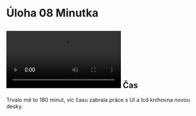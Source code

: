Úloha 08 Minutka
========
![Demo](https://gitlab.tul.cz/aliaksei.kalosha/ops2020/-/raw/master/task08/demo.mp4)
Čas
---
Trvalo mě to 180 minut, víc času zabrala práce s UI a lcd knihovna novou desky. 
